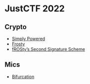 # JustCTF 2022

## Crypto

- [Simply Powered](./Simply%20Powered/)
- [Frosty](./frosty/)
- [fROSty’s Second Signature Scheme](./fROStysSecondSignatureScheme/)

## Mics

* [Bifurcation](./Bifurcation/)